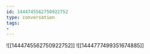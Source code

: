 ```yaml
---
id: 1444745562750922752
type: conversation
tags:
- 
---
```

![[1444745562750922752]]
![[1444777499351674885]]

